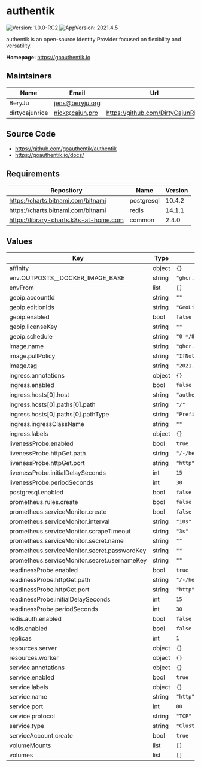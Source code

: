 # authentik

![Version: 1.0.0-RC2](https://img.shields.io/badge/Version-1.0.0--RC2-informational?style=flat-square) ![AppVersion: 2021.4.5](https://img.shields.io/badge/AppVersion-2021.4.5-informational?style=flat-square)

authentik is an open-source Identity Provider focused on flexibility and versatility.

**Homepage:** <https://goauthentik.io>

## Maintainers

| Name | Email | Url |
| ---- | ------ | --- |
| BeryJu | jens@beryju.org |  |
| dirtycajunrice | nick@cajun.pro | https://github.com/DirtyCajunRice |

## Source Code

* <https://github.com/goauthentik/authentik>
* <https://goauthentik.io/docs/>

## Requirements

| Repository | Name | Version |
|------------|------|---------|
| https://charts.bitnami.com/bitnami | postgresql | 10.4.2 |
| https://charts.bitnami.com/bitnami | redis | 14.1.1 |
| https://library-charts.k8s-at-home.com | common | 2.4.0 |

## Values

| Key | Type | Default | Description |
|-----|------|---------|-------------|
| affinity | object | `{}` |  |
| env.OUTPOSTS__DOCKER_IMAGE_BASE | string | `"ghcr.io/goauthentik/authentik"` |  |
| envFrom | list | `[]` |  |
| geoip.accountId | string | `""` |  |
| geoip.editionIds | string | `"GeoLite2-City"` |  |
| geoip.enabled | bool | `false` |  |
| geoip.licenseKey | string | `""` |  |
| geoip.schedule | string | `"0 */8 * * *"` |  |
| image.name | string | `"ghcr.io/goauthentik/authentik"` |  |
| image.pullPolicy | string | `"IfNotPresent"` |  |
| image.tag | string | `"2021.4.5"` |  |
| ingress.annotations | object | `{}` |  |
| ingress.enabled | bool | `false` |  |
| ingress.hosts[0].host | string | `"authentik.domain.tld"` |  |
| ingress.hosts[0].paths[0].path | string | `"/"` |  |
| ingress.hosts[0].paths[0].pathType | string | `"Prefix"` |  |
| ingress.ingressClassName | string | `""` |  |
| ingress.labels | object | `{}` |  |
| livenessProbe.enabled | bool | `true` |  |
| livenessProbe.httpGet.path | string | `"/-/health/live/"` |  |
| livenessProbe.httpGet.port | string | `"http"` |  |
| livenessProbe.initialDelaySeconds | int | `15` |  |
| livenessProbe.periodSeconds | int | `30` |  |
| postgresql.enabled | bool | `false` |  |
| prometheus.rules.create | bool | `false` |  |
| prometheus.serviceMonitor.create | bool | `false` |  |
| prometheus.serviceMonitor.interval | string | `"10s"` |  |
| prometheus.serviceMonitor.scrapeTimeout | string | `"3s"` |  |
| prometheus.serviceMonitor.secret.name | string | `""` |  |
| prometheus.serviceMonitor.secret.passwordKey | string | `""` |  |
| prometheus.serviceMonitor.secret.usernameKey | string | `""` |  |
| readinessProbe.enabled | bool | `true` |  |
| readinessProbe.httpGet.path | string | `"/-/health/ready/"` |  |
| readinessProbe.httpGet.port | string | `"http"` |  |
| readinessProbe.initialDelaySeconds | int | `15` |  |
| readinessProbe.periodSeconds | int | `30` |  |
| redis.auth.enabled | bool | `false` |  |
| redis.enabled | bool | `false` |  |
| replicas | int | `1` |  |
| resources.server | object | `{}` |  |
| resources.worker | object | `{}` |  |
| service.annotations | object | `{}` |  |
| service.enabled | bool | `true` |  |
| service.labels | object | `{}` |  |
| service.name | string | `"http"` |  |
| service.port | int | `80` |  |
| service.protocol | string | `"TCP"` |  |
| service.type | string | `"ClusterIP"` |  |
| serviceAccount.create | bool | `true` |  |
| volumeMounts | list | `[]` |  |
| volumes | list | `[]` |  |
